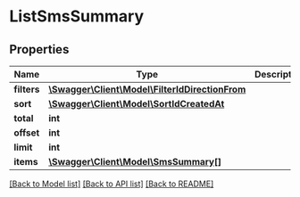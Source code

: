 # ListSmsSummary

## Properties
Name | Type | Description | Notes
------------ | ------------- | ------------- | -------------
**filters** | [**\Swagger\Client\Model\FilterIdDirectionFrom**](FilterIdDirectionFrom.md) |  | [optional] 
**sort** | [**\Swagger\Client\Model\SortIdCreatedAt**](SortIdCreatedAt.md) |  | [optional] 
**total** | **int** |  | [optional] 
**offset** | **int** |  | [optional] 
**limit** | **int** |  | [optional] 
**items** | [**\Swagger\Client\Model\SmsSummary[]**](SmsSummary.md) |  | [optional] 

[[Back to Model list]](../README.md#documentation-for-models) [[Back to API list]](../README.md#documentation-for-api-endpoints) [[Back to README]](../README.md)


